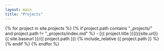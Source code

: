 ```yaml
---
layout: main
title: "Projects"
---
```


{% for project in site.projects %}
  {% if project.path contains "_projects/" and project.path != "_projects/index.md" %}
    - [{{ project.title }}]({{site.url}}{{ site.baseurl }}/{{ project.path }})
    {% include_relative {{ project.path }} %}
  {% endif %}
{% endfor %}

